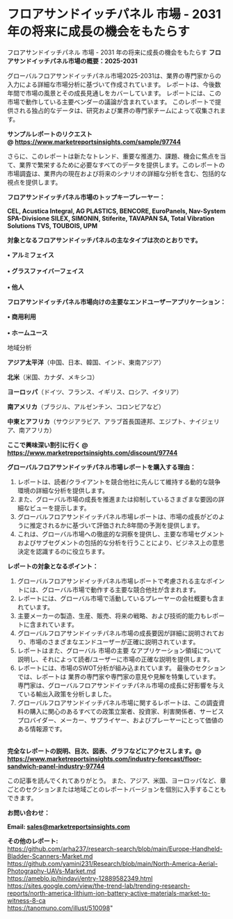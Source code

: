 # フロアサンドイッチパネル 市場 - 2031 年の将来に成長の機会をもたらす
フロアサンドイッチパネル 市場 - 2031 年の将来に成長の機会をもたらす
<strong><b>フロアサンドイッチパネル市場の概要：2025-2031</b></strong>

グローバルフロアサンドイッチパネル市場2025-2031は、業界の専門家からの入力による詳細な市場分析に基づいて作成されています。 レポートは、今後数年間で市場の風景とその成長見通しをカバーしています。 レポートには、この市場で動作している主要ベンダーの議論が含まれています。 このレポートで提供される独占的なデータは、研究および業界の専門家チームによって収集されます。

<strong>サンプルレポートのリクエスト @ <a href=https://www.marketreportsinsights.com/sample/97744>https://www.marketreportsinsights.com/sample/97744</a></strong>

さらに、このレポートは新たなトレンド、重要な推進力、課題、機会に焦点を当て、業界で繁栄するために必要なすべてのデータを提供します。このレポートの市場調査は、業界内の現在および将来のシナリオの詳細な分析を含む、包括的な視点を提供します。

<strong>フロアサンドイッチパネル市場のトップキープレーヤー：</strong>

<strong>CEL, Acustica Integral, AG PLASTICS, BENCORE, EuroPanels, Nav-System SPA-Divisione SILEX, SIMONIN, Stiferite, TAVAPAN SA, Total Vibration Solutions TVS, TOUBOIS, UPM</strong>

<strong><b>対象となるフロアサンドイッチパネルの主なタイプは次のとおりです。</b></strong>

<strong>• アルミフェイス<br><br>• グラスファイバーフェイス<br><br>• 他人</strong>

<strong><b>フロアサンドイッチパネル市場向けの主要なエンドユーザーアプリケーション：</b></strong>

<strong>• 商用利用<br><br>• ホームユース</strong>

 地域分析

<strong><b>アジア太平洋</b></strong>（中国、日本、韓国、インド、東南アジア）

<strong><b>北米</b></strong>（米国、カナダ、メキシコ）

<strong><b>ヨーロッパ</b></strong>（ドイツ、フランス、イギリス、ロシア、イタリア）

<strong><b>南アメリカ</b></strong>（ブラジル、アルゼンチン、コロンビアなど）

<strong><b>中東とアフリカ</b></strong>（サウジアラビア、アラブ首長国連邦、エジプト、ナイジェリア、南アフリカ）

<strong>ここで興味深い割引に行く @ <a href=https://www.marketreportsinsights.com/discount/97744>https://www.marketreportsinsights.com/discount/97744</a></strong>

<strong><b>グローバルフロアサンドイッチパネル市場レポートを購入する理由：</b></strong>
<ol>
  <li>レポートは、読者/クライアントを競合他社に先んじて維持する動的な競争環境の詳細な分析を提供します。</li>
  <li>また、グローバル市場の成長を推進または抑制しているさまざまな要因の詳細なビューを提示します。</li>
  <li>グローバルフロアサンドイッチパネル市場レポートは、市場の成長がどのように推定されるかに基づいて評価された8年間の予測を提供します。</li>
  <li>これは、グローバル市場への徹底的な洞察を提供し、主要な市場セグメントおよびサブセグメントの包括的な分析を行うことにより、ビジネス上の意思決定を認識するのに役立ちます。</li>
</ol>
<strong><b>レポートの対象となるポイント：</b></strong>
<ol>
  <li>グローバルフロアサンドイッチパネル市場レポートで考慮される主なポイントには、グローバル市場で動作する主要な競合他社が含まれます。</li>
  <li>レポートには、グローバル市場で活動しているプレーヤーの会社概要も含まれています。</li>
  <li>主要メーカーの製造、生産、販売、将来の戦略、および技術的能力もレポートに含まれています。</li>
  <li>グローバルフロアサンドイッチパネル市場の成長要因が詳細に説明されており、市場のさまざまなエンドユーザーが正確に説明されています。</li>
  <li>レポートはまた、グローバル 市場の主要 なアプリケーション領域について説明し、それによって読者/ユーザーに市場の正確な説明を提供します。</li>
  <li>レポートには、市場のSWOT分析が組み込まれています。 最後のセクションでは、レポートは 業界の専門家や専門家の意見や見解を特集しています。 専門家は、グローバルフロアサンドイッチパネル市場の成長に好影響を与えている輸出入政策を分析しました。</li>
  <li>グローバルフロアサンドイッチパネル市場に関するレポートは、この調査資料の購入に関心のあるすべての政策立案者、投資家、利害関係者、サービスプロバイダー、メーカー、サプライヤー、およびプレーヤーにとって価値のある情報源です。</li>
</ol><br>
<strong>完全なレポートの説明、目次、図表、グラフなどにアクセスします。@ <a href=https://www.marketreportsinsights.com/industry-forecast/floor-sandwich-panel-industry-97744>https://www.marketreportsinsights.com/industry-forecast/floor-sandwich-panel-industry-97744</a></strong>

この記事を読んでくれてありがとう。 また、アジア、米国、ヨーロッパなど、章ごとのセクションまたは地域ごとのレポートバージョンを個別に入手することもできます。

<strong><b>お問い合わせ：</b></strong>

<strong>Email: </strong><a href=mailto:sales@marketreportsinsights.com><strong>sales@marketreportsinsights.com</strong></a>

<strong>その他のレポート:</strong>
<br>
<a href=https://github.com/arha237/research-search/blob/main/Europe-Handheld-Bladder-Scanners-Market.md>https://github.com/arha237/research-search/blob/main/Europe-Handheld-Bladder-Scanners-Market.md</a>
<br>
<a href=https://github.com/yamini231/Research/blob/main/North-America-Aerial-Photography-UAVs-Market.md>https://github.com/yamini231/Research/blob/main/North-America-Aerial-Photography-UAVs-Market.md</a>
<br>
<a href=https://ameblo.jp/hindavi/entry-12889582349.html>https://ameblo.jp/hindavi/entry-12889582349.html</a>
<br>
<a href=https://sites.google.com/view/the-trend-lab/trending-research-reports/north-america-lithium-ion-battery-active-materials-market-to-witness-8-ca>https://sites.google.com/view/the-trend-lab/trending-research-reports/north-america-lithium-ion-battery-active-materials-market-to-witness-8-ca</a>
<br>
<a href=https://tanomuno.com/illust/510098>https://tanomuno.com/illust/510098</a>"
